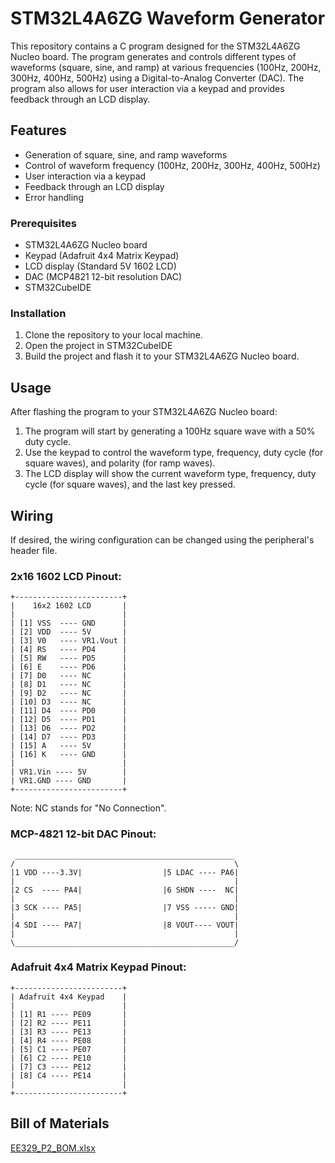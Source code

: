 # STM32L4A6ZG Waveform Generator

This repository contains a C program designed for the STM32L4A6ZG Nucleo board. The program generates and controls different types of waveforms (square, sine, and ramp) at various frequencies (100Hz, 200Hz, 300Hz, 400Hz, 500Hz) using a Digital-to-Analog Converter (DAC).
The program also allows for user interaction via a keypad and provides feedback through an LCD display.

## Features

- Generation of square, sine, and ramp waveforms
- Control of waveform frequency (100Hz, 200Hz, 300Hz, 400Hz, 500Hz)
- User interaction via a keypad
- Feedback through an LCD display
- Error handling

### Prerequisites

- STM32L4A6ZG Nucleo board
- Keypad (Adafruit 4x4 Matrix Keypad)
- LCD display (Standard 5V 1602 LCD)
- DAC (MCP4821 12-bit resolution DAC)
- STM32CubeIDE

### Installation

1. Clone the repository to your local machine.
2. Open the project in STM32CubeIDE
3. Build the project and flash it to your STM32L4A6ZG Nucleo board.

## Usage

After flashing the program to your STM32L4A6ZG Nucleo board:

1. The program will start by generating a 100Hz square wave with a 50% duty cycle.
2. Use the keypad to control the waveform type, frequency, duty cycle (for square waves), and polarity (for ramp waves).
3. The LCD display will show the current waveform type, frequency, duty cycle (for square waves), and the last key pressed.

## Wiring

If desired, the wiring configuration can be changed using the peripheral's header file.

### 2x16 1602 LCD Pinout:
```
+------------------------+
|    16x2 1602 LCD       |
|                        |
| [1] VSS  ---- GND      |
| [2] VDD  ---- 5V       |
| [3] V0   ---- VR1.Vout |
| [4] RS   ---- PD4      |
| [5] RW   ---- PD5      |
| [6] E    ---- PD6      |
| [7] D0   ---- NC       |
| [8] D1   ---- NC       |
| [9] D2   ---- NC       |
| [10] D3  ---- NC       |
| [11] D4  ---- PD0      |
| [12] D5  ---- PD1      |
| [13] D6  ---- PD2      |
| [14] D7  ---- PD3      |
| [15] A   ---- 5V       |
| [16] K   ---- GND      |
|                        |
| VR1.Vin ---- 5V        |
| VR1.GND ---- GND       |
+------------------------+
```
Note: NC stands for "No Connection".

### MCP-4821 12-bit DAC Pinout:
```
 _________________________________________________
/                                                 \
|1 VDD ----3.3V|                  |5 LDAC ---- PA6|
|                                                 |
|2 CS  ---- PA4|                  |6 SHDN ----  NC|
|                                                 |
|3 SCK ---- PA5|                  |7 VSS ----- GND|
|                                                 |
|4 SDI ---- PA7|                  |8 VOUT---- VOUT|
|                                                 |
\_________________________________________________/
```
### Adafruit 4x4 Matrix Keypad Pinout:
```
+------------------------+
| Adafruit 4x4 Keypad    |
|                        |
| [1] R1 ---- PE09       |
| [2] R2 ---- PE11       |
| [3] R3 ---- PE13       |
| [4] R4 ---- PE08       |
| [5] C1 ---- PE07       |
| [6] C2 ---- PE10       |
| [7] C3 ---- PE12       |
| [8] C4 ---- PE14       |
|                        |
+------------------------+
```
## Bill of Materials
[EE329_P2_BOM.xlsx](https://github.com/Nathan904/EE329_P2_G2/files/11473286/EE329_P2_BOM.xlsx)
